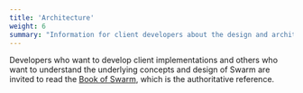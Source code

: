 ```yaml
---
title: 'Architecture'
weight: 6
summary: "Information for client developers about the design and architecture of Swarm."
---
```


Developers who want to develop client implementations and others who want to understand the underlying concepts and design of Swarm are invited to read the 
[Book of Swarm](https://swarm-gateways.net/bzz:/latest.bookofswarm.eth/the-book-of-swarm-viktor-tron-v0.1-pre-release.pdf), which is the authoritative reference.
